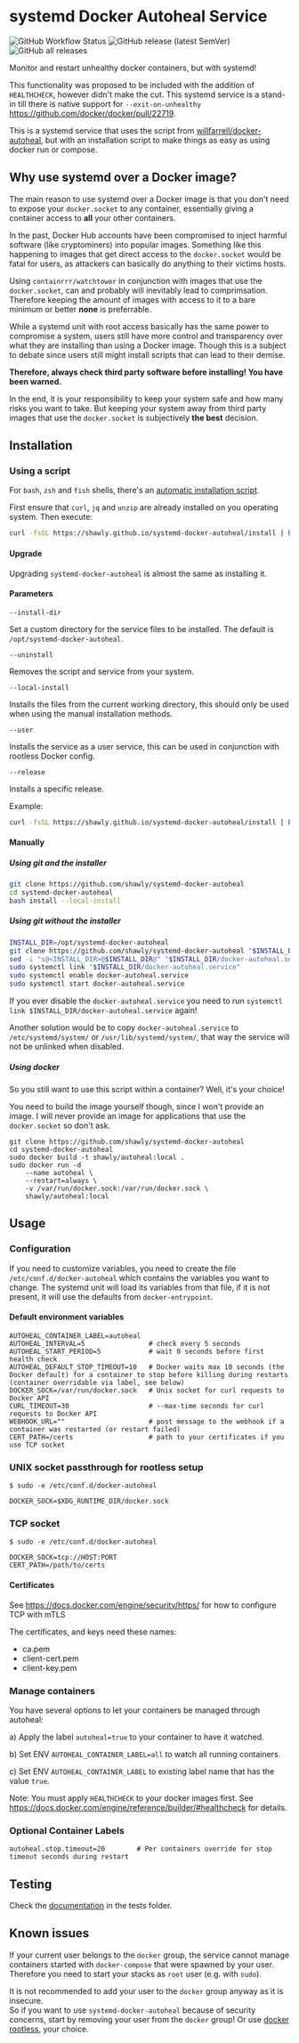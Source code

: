 # systemd Docker Autoheal Service

![GitHub Workflow Status](https://img.shields.io/github/actions/workflow/status/shawly/systemd-docker-autoheal/release.yml) ![GitHub release (latest SemVer)](https://img.shields.io/github/v/release/shawly/systemd-docker-autoheal) ![GitHub all releases](https://img.shields.io/github/downloads/shawly/systemd-docker-autoheal/total)

Monitor and restart unhealthy docker containers, but with systemd!

This functionality was proposed to be included with the addition of `HEALTHCHECK`, however didn't make the cut.
This systemd service is a stand-in till there is native support for `--exit-on-unhealthy` https://github.com/docker/docker/pull/22719.

This is a systemd service that uses the script from [willfarrell/docker-autoheal](https://github.com/willfarrell/docker-autoheal), but with an installation script to make things as easy as using docker run or compose.

## Why use systemd over a Docker image?

The main reason to use systemd over a Docker image is that you don't need to expose your `docker.socket` to any container, essentially giving a container access to **all** your other containers.

In the past, Docker Hub accounts have been compromised to inject harmful software (like cryptominers) into popular images. Something like this happening to images that get direct access to the `docker.socket` would be fatal for users, as attackers can basically do anything to their victims hosts.

Using `containrrr/watchtower` in conjunction with images that use the `docker.socket`, can and probably will inevitably lead to comprimsation. Therefore keeping the amount of images with access to it to a bare minimum or better **none** is preferrable.

While a systemd unit with root access basically has the same power to compromise a system, users still have more control and transparency over what they are installing than using a Docker image. Though this is a subject to debate since users still might install scripts that can lead to their demise.

**Therefore, always check third party software before installing! You have been warned.**

In the end, it is your responsibility to keep your system safe and how many risks you want to take. But keeping your system away from third party images that use the `docker.socket` is subjectively **the best** decision.

## Installation

### Using a script

For `bash`, `zsh` and `fish` shells, there's an [automatic installation script](./install).

First ensure that `curl`, `jq` and `unzip` are already installed on you operating system. Then execute:

```sh
curl -fsSL https://shawly.github.io/systemd-docker-autoheal/install | bash
```

#### Upgrade

Upgrading `systemd-docker-autoheal` is almost the same as installing it.

#### Parameters

`--install-dir`

Set a custom directory for the service files to be installed. The default is `/opt/systemd-docker-autoheal`.

`--uninstall`

Removes the script and service from your system.

`--local-install`

Installs the files from the current working directory, this should only be used when using the manual installation methods.

`--user`

Installs the service as a user service, this can be used in conjunction with rootless Docker config.

`--release`

Installs a specific release.

Example:

```sh
curl -fsSL https://shawly.github.io/systemd-docker-autoheal/install | bash -s -- --install-dir "/usr/local/share/systemd-docker-autoheal"
```

#### Manually

##### Using git and the installer

```bash
git clone https://github.com/shawly/systemd-docker-autoheal
cd systemd-docker-autoheal
bash install --local-install
```

##### Using git without the installer

```bash
INSTALL_DIR=/opt/systemd-docker-autoheal
git clone https://github.com/shawly/systemd-docker-autoheal "$INSTALL_DIR"
sed -i "s@<INSTALL_DIR>@$INSTALL_DIR@" "$INSTALL_DIR/docker-autoheal.service"
sudo systemctl link "$INSTALL_DIR/docker-autoheal.service"
sudo systemctl enable docker-autoheal.service
sudo systemctl start docker-autoheal.service
```

If you ever disable the `docker-autoheal.service` you need to run `systemctl link $INSTALL_DIR/docker-autoheal.service` again!

Another solution would be to copy `docker-autoheal.service` to `/etc/systemd/system/` or `/usr/lib/systemd/system/`, that way the service will not be unlinked when disabled.

##### Using docker

So you still want to use this script within a container? Well, it's your choice!

You need to build the image yourself though, since I won't provide an image. I will never provide an image for applications that use the `docker.socket` so don't ask.

```
git clone https://github.com/shawly/systemd-docker-autoheal
cd systemd-docker-autoheal
sudo docker build -t shawly/autoheal:local .
sudo docker run -d
    --name autoheal \
    --restart=always \
    -v /var/run/docker.sock:/var/run/docker.sock \
    shawly/autoheal:local
```

## Usage

### Configuration

If you need to customize variables, you need to create the file `/etc/conf.d/docker-autoheal` which contains the variables you want to change.
The systemd unit will load its variables from that file, if it is not present, it will use the defaults from `docker-entrypoint`.

#### Default environment variables

```
AUTOHEAL_CONTAINER_LABEL=autoheal
AUTOHEAL_INTERVAL=5                # check every 5 seconds
AUTOHEAL_START_PERIOD=5            # wait 0 seconds before first health check
AUTOHEAL_DEFAULT_STOP_TIMEOUT=10   # Docker waits max 10 seconds (the Docker default) for a container to stop before killing during restarts (container overridable via label, see below)
DOCKER_SOCK=/var/run/docker.sock   # Unix socket for curl requests to Docker API
CURL_TIMEOUT=30                    # --max-time seconds for curl requests to Docker API
WEBHOOK_URL=""                     # post message to the webhook if a container was restarted (or restart failed)
CERT_PATH=/certs                   # path to your certificates if you use TCP socket
```

### UNIX socket passthrough for rootless setup

```console
$ sudo -e /etc/conf.d/docker-autoheal

DOCKER_SOCK=$XDG_RUNTIME_DIR/docker.sock
```

### TCP socket

```console
$ sudo -e /etc/conf.d/docker-autoheal

DOCKER_SOCK=tcp://HOST:PORT
CERT_PATH=/path/to/certs
```

#### Certificates

See https://docs.docker.com/engine/security/https/ for how to configure TCP with mTLS

The certificates, and keys need these names:

- ca.pem
- client-cert.pem
- client-key.pem

### Manage containers

You have several options to let your containers be managed through autoheal:

a) Apply the label `autoheal=true` to your container to have it watched.

b) Set ENV `AUTOHEAL_CONTAINER_LABEL=all` to watch all running containers.

c) Set ENV `AUTOHEAL_CONTAINER_LABEL` to existing label name that has the value `true`.

Note: You must apply `HEALTHCHECK` to your docker images first. See https://docs.docker.com/engine/reference/builder/#healthcheck for details.

### Optional Container Labels

```
autoheal.stop.timeout=20        # Per containers override for stop timeout seconds during restart
```

## Testing

Check the [documentation](./tests/README.md) in the tests folder.

## Known issues

If your current user belongs to the `docker` group, the service cannot manage containers started with `docker-compose` that were spawned by your user.
Therefore you need to start your stacks as `root` user (e.g. with `sudo`).

It is not recommended to add your user to the `docker` group anyway as it is insecure.  
So if you want to use `systemd-docker-autoheal` because of security concerns, start by removing your user from the `docker` group! Or use [docker rootless](https://docs.docker.com/engine/security/rootless/), your choice.
